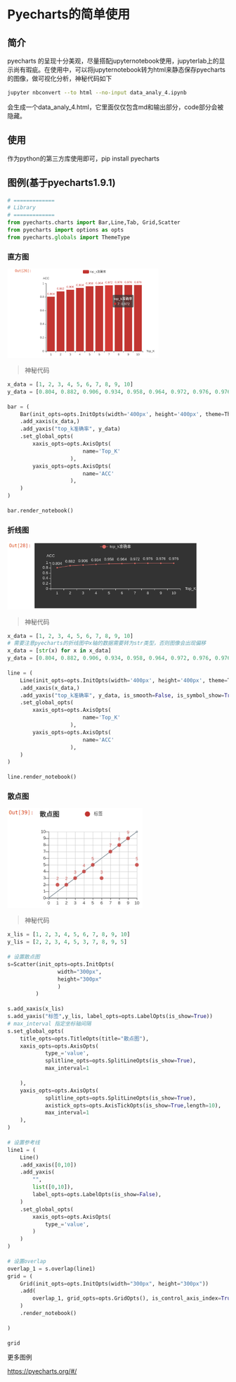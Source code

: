 # Pyecharts的简单使用


## 简介

pyecharts 的呈现十分美观，尽量搭配jupyternotebook使用，jupyterlab上的显示尚有瑕疵。在使用中，可以将jupyternotebook转为html来静态保存pyecharts的图像，做可视化分析，神秘代码如下

```bash
jupyter nbconvert --to html --no-input data_analy_4.ipynb
```

会生成一个data_analy_4.html，它里面仅仅包含md和输出部分，code部分会被隐藏。

## 使用

作为python的第三方库使用即可，pip install pyecharts

## 图例(基于pyecharts1.9.1)

```python
# =============
# Library
# =============
from pyecharts.charts import Bar,Line,Tab, Grid,Scatter
from pyecharts import options as opts
from pyecharts.globals import ThemeType
```



### 直方图

<img src="MD_img/image-20220708100653412.png" alt="image-20220708100653412" style="zoom: 50%;" />

>  神秘代码

```python
x_data = [1, 2, 3, 4, 5, 6, 7, 8, 9, 10]
y_data = [0.804, 0.882, 0.906, 0.934, 0.958, 0.964, 0.972, 0.976, 0.976, 0.976]

bar = (
    Bar(init_opts=opts.InitOpts(width='400px', height='400px', theme=ThemeType.DARK))
    .add_xaxis(x_data,)
    .add_yaxis("top_k准确率", y_data)
    .set_global_opts(
        xaxis_opts=opts.AxisOpts(
                        name='Top_K'
                    ),
        yaxis_opts=opts.AxisOpts(
                        name='ACC'
                    ),
    )
)

bar.render_notebook()
```

### 折线图

<img src="MD_img/image-20220708100754323.png" alt="image-20220708100754323" style="zoom: 67%;" />

>  神秘代码

```python
x_data = [1, 2, 3, 4, 5, 6, 7, 8, 9, 10]
# 需要注意pyecharts的折线图中x轴的数据需要转为str类型，否则图像会出现偏移
x_data = [str(x) for x in x_data]
y_data = [0.804, 0.882, 0.906, 0.934, 0.958, 0.964, 0.972, 0.976, 0.976, 0.976]

line = (
    Line(init_opts=opts.InitOpts(width='400px', height='400px', theme=ThemeType.DARK))
    .add_xaxis(x_data,)
    .add_yaxis("top_k准确率", y_data, is_smooth=False, is_symbol_show=True)
    .set_global_opts(
        xaxis_opts=opts.AxisOpts(
                        name='Top_K'
                    ),
        yaxis_opts=opts.AxisOpts(
                        name='ACC'
                    ),
    )
)

line.render_notebook()
```

### 散点图

<img src="MD_img/image-20220708101904017.png" alt="image-20220708101904017" style="zoom:67%;" />

> 神秘代码

```python
x_lis = [1, 2, 3, 4, 5, 6, 7, 8, 9, 10]
y_lis = [2, 2, 3, 4, 5, 3, 7, 8, 9, 5]

# 设置散点图
s=Scatter(init_opts=opts.InitOpts(
                width="300px",
                height="300px"
                )
         )

s.add_xaxis(x_lis)
s.add_yaxis("标签",y_lis, label_opts=opts.LabelOpts(is_show=True))
# max_interval 指定坐标轴间隔
s.set_global_opts(
    title_opts=opts.TitleOpts(title="散点图"),
    xaxis_opts=opts.AxisOpts(
            type_='value',
            splitline_opts=opts.SplitLineOpts(is_show=True),
            max_interval=1
            
    ),
    yaxis_opts=opts.AxisOpts(
            splitline_opts=opts.SplitLineOpts(is_show=True),
            axistick_opts=opts.AxisTickOpts(is_show=True,length=10),
            max_interval=1
    ),
)

# 设置参考线
line1 = (
    Line()
    .add_xaxis([0,10])
    .add_yaxis(
        "",
        list([0,10]),
        label_opts=opts.LabelOpts(is_show=False),
    )
    .set_global_opts(
        xaxis_opts=opts.AxisOpts(
            type_='value',
        )
    )
)

# 设置overlap
overlap_1 = s.overlap(line1)
grid = (
    Grid(init_opts=opts.InitOpts(width="300px", height="300px"))
    .add(
        overlap_1, grid_opts=opts.GridOpts(), is_control_axis_index=True
    )
    .render_notebook()
    
)

grid
```

更多图例

https://pyecharts.org/#/

